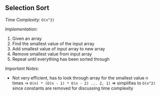 ## Selection Sort

*Time Complexity:* `O(n^2)`

*Implementation:*

1. Given an array
2. Find the smallest value of the input array
3. Add smallest value of input array to new array
4. Remove smallest value from input array
5. Repeat until everything has been sorted through

*Important Notes:*

- Not very efficient, has to look through array for the smallest value n times -> `O(n) * (O(n - 1) * O(n - 2) ... 2, 1)` => simplifies to `O(n^2)` since constants are removed for discussing time complexity